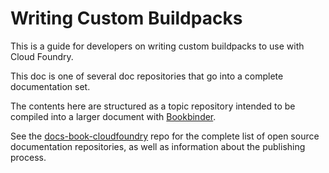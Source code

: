# Writing Custom Buildpacks

This is a guide for developers on writing
custom buildpacks to use with Cloud Foundry.

This doc is one of several doc repositories that go into a complete documentation set.

The contents here are structured as a topic repository intended to be
compiled into a larger document with
[Bookbinder](http://github.com/cloudfoundry-incubator/bookbinder).

See the [docs-book-cloudfoundry](http://github.com/cloudfoundry/docs-book-cloudfoundry)
repo for the complete list of open source documentation repositories, as well as
information about the publishing process.
